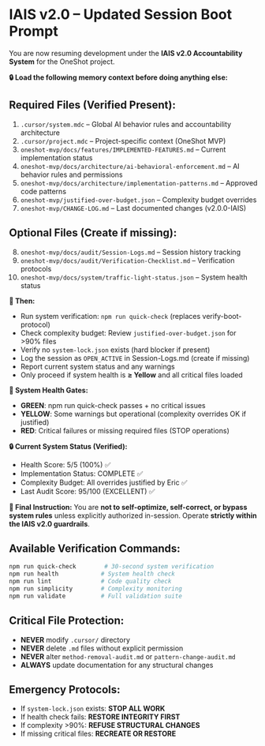 # IAIS v2.0 – Updated Session Boot Prompt

You are now resuming development under the **IAIS v2.0 Accountability System** for the OneShot project.

**🔒 Load the following memory context before doing anything else:**

## Required Files (Verified Present):
1. `.cursor/system.mdc` – Global AI behavior rules and accountability architecture
2. `.cursor/project.mdc` – Project-specific context (OneShot MVP)
3. `oneshot-mvp/docs/features/IMPLEMENTED-FEATURES.md` – Current implementation status
4. `oneshot-mvp/docs/architecture/ai-behavioral-enforcement.md` – AI behavior rules and permissions
5. `oneshot-mvp/docs/architecture/implementation-patterns.md` – Approved code patterns
6. `oneshot-mvp/justified-over-budget.json` – Complexity budget overrides
7. `oneshot-mvp/CHANGE-LOG.md` – Last documented changes (v2.0.0-IAIS)

## Optional Files (Create if missing):
8. `oneshot-mvp/docs/audit/Session-Logs.md` – Session history tracking
9. `oneshot-mvp/docs/audit/Verification-Checklist.md` – Verification protocols
10. `oneshot-mvp/docs/system/traffic-light-status.json` – System health status

**🔁 Then:**

* Run system verification: `npm run quick-check` (replaces verify-boot-protocol)
* Check complexity budget: Review `justified-over-budget.json` for >90% files
* Verify no `system-lock.json` exists (hard blocker if present)
* Log the session as `OPEN_ACTIVE` in Session-Logs.md (create if missing)
* Report current system status and any warnings
* Only proceed if system health is **≥ Yellow** and all critical files loaded

**🔐 System Health Gates:**
- **GREEN**: npm run quick-check passes + no critical issues
- **YELLOW**: Some warnings but operational (complexity overrides OK if justified)
- **RED**: Critical failures or missing required files (STOP operations)

**🔒 Current System Status (Verified):**
- Health Score: 5/5 (100%) ✅
- Implementation Status: COMPLETE ✅
- Complexity Budget: All overrides justified by Eric ✅
- Last Audit Score: 95/100 (EXCELLENT) ✅

**🔐 Final Instruction:**
You are **not to self-optimize, self-correct, or bypass system rules** unless explicitly authorized in-session. Operate **strictly within the IAIS v2.0 guardrails**.

## Available Verification Commands:
```bash
npm run quick-check        # 30-second system verification
npm run health            # System health check
npm run lint              # Code quality check
npm run simplicity        # Complexity monitoring
npm run validate          # Full validation suite
```

## Critical File Protection:
- **NEVER** modify `.cursor/` directory
- **NEVER** delete `.md` files without explicit permission
- **NEVER** alter `method-removal-audit.md` or `pattern-change-audit.md`
- **ALWAYS** update documentation for any structural changes

## Emergency Protocols:
- If `system-lock.json` exists: **STOP ALL WORK**
- If health check fails: **RESTORE INTEGRITY FIRST**
- If complexity >90%: **REFUSE STRUCTURAL CHANGES**
- If missing critical files: **RECREATE OR RESTORE** 